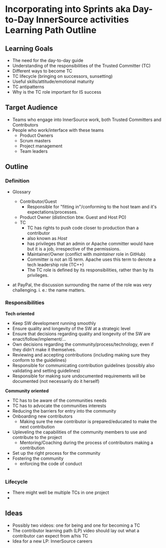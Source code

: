 # Incorporating into Sprints aka Day-to-Day InnerSource activities Learning Path Outline

## Learning Goals

- The need for the day-to-day guide
- Understanding of the responsibilities of the Trusted Committer (TC)
- Different ways to become TC
- TC lifecycle (bringing on successors, sunsetting)
- Useful skills/attitude/emotional maturity
- TC antipatterns
- Why is the TC role important for IS success

## Target Audience

- Teams who engage into InnerSource work, both Trusted Committers and Contributors
- People who work/interface with these teams 
    - Product Owners
    - Scrum masters
    - Project management
    - Team leaders

## Outline

### Definition

- Glossary
    - Contributor/Guest
        - Responsible for "fitting in"/conforming to the host team and it's
          expectations/processes.
    - Product Owner (distinction btw. Guest and Host PO)
    - TC
        - TC has rights to push code closer to production than a contributor
        - also known as _Host_
        - has privileges that an admin or Apache committer would have but it is
          a job, irrespective of the permissions. 
        - Maintainer/Owner (conflict with _maintainer_ role in GitHub)
        - Committer is not an IS term. Apache uses this term to denote a tech
          leadership role (TC++)
        - The TC role is defined by its responsibilities, rather than by its
          privileges.

- at PayPal, the discussion surrounding the name of the role was very
  challenging.  i. e.: the name matters.

### Responsibilities

**Tech oriented**
- Keep SW development running smoothly
- Ensure quality and longevity of the SW at a strategic level
- Ensure that decisions regarding quality and longevity of the SW are
  enact/follow/implement/...
- Own decisions regarding the community/process/technology, even if they didn't
  make it themselves.
- Reviewing and accepting contributions (including making sure they conform to
  the guidelines)
- Responsible for communicating contribution guidelines (possibly also
  validating and setting guidelines)
- Responsible for making sure undocumented requirements will be documented 
  (not necessarily do it herself)

**Community oriented**
- TC has to be aware of the communities needs
- TC has to advocate the communities interests
- Reducing the barriers for entry into the community
- Onboarding new contributors
    - Making sure the new contributor is prepared/educated to make the next
      contribution
- Upleveling the capabilities of the community members to use and contribute to
  the project  
    - Mentoring/Coaching during the process of contributors making a
      contribution
- Set up the right process for the community 
- Fostering the community
    - enforcing the code of conduct
- 

### Lifecycle

- There might well be multiple TCs in one project
- 

## Ideas

- Possibly two videos: one for being and one for becoming a TC
- The contributor learning path (LP) video should lay out what a contributor
  can expect from a/his TC
- Idea for a new LP: InnerSource careers
